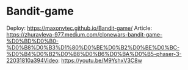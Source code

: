 # Bandit-game

Deploy: https://maxonvtec.github.io/Bandit-game/
Article: https://zhuravleva-977.medium.com/clonewars-bandit-game-%D0%BD%D0%B0-%D0%B8%D0%B3%D1%80%D0%BE%D0%B2%D0%BE%D0%BC-%D0%B4%D0%B2%D0%B8%D0%B6%D0%BA%D0%B5-phaser-3-22031810a394Video: https://youtu.be/M9YshxV3C8w
